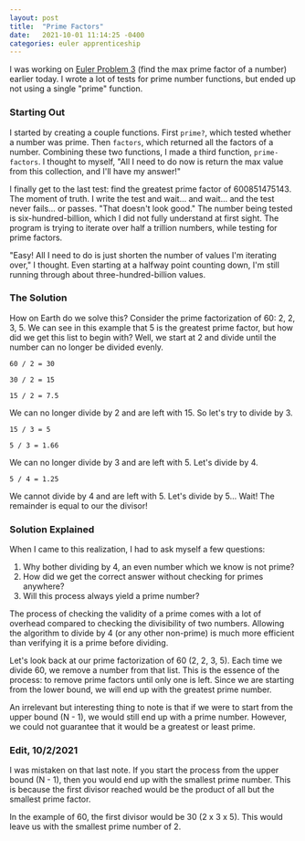 ```yaml
---
layout: post
title:  "Prime Factors"
date:   2021-10-01 11:14:25 -0400
categories: euler apprenticeship
---
```

I was working on [Euler Problem 3][euler-3] (find the max 
prime factor of a number) earlier today. I wrote a lot of 
tests for prime number functions, but ended up not using 
a single "prime" function.

### Starting Out

I started by creating a couple functions. First `prime?`, 
which tested whether a number was prime. Then `factors`, 
which returned all the factors of a number. Combining 
these two functions, I made a third function, 
`prime-factors`. I thought to myself, "All I need to do 
now is return the max value from this collection, and 
I'll have my answer!"

I finally get to the last test: find the greatest prime 
factor of 600851475143. The moment of truth. I write the 
test and wait... and wait... and the test never fails... 
or passes. "That doesn't look good." The number being 
tested is six-hundred-billion, which I did not fully 
understand at first sight. The program is trying to iterate
over half a trillion numbers, while testing for prime factors.

"Easy! All I need to do is just shorten the number of
values I'm iterating over," I thought. Even starting at
a halfway point counting down, I'm still running through
about three-hundred-billion values.

### The Solution

How on Earth do we solve this? Consider the prime 
factorization of 60: 2, 2, 3, 5. We can see in this example 
that 5 is the greatest prime factor, but how did we get 
this list to begin with? Well, we start at 2 and divide 
until the number can no longer be divided evenly.

`60 / 2 = 30`

`30 / 2 = 15`

`15 / 2 = 7.5`

We can no longer divide by 2 and are left with 15. 
So let's try to divide by 3.

`15 / 3 = 5`

`5 / 3 = 1.66`

We can no longer divide by 3 and are left with 5. 
Let's divide by 4.

`5 / 4 = 1.25`

We cannot divide by 4 and are left with 5.
Let's divide by 5... Wait! The remainder is equal 
to our the divisor!

### Solution Explained

When I came to this realization, I had to ask myself a few
questions:
1. Why bother dividing by 4, an even number which we know is not prime?
2. How did we get the correct answer without checking for primes anywhere?
3. Will this process always yield a prime number?

The process of checking the validity of a prime comes with 
a lot of overhead compared to checking the divisibility of
two numbers. Allowing the algorithm to divide by 4 (or any 
other non-prime) is much more efficient than verifying it 
is a prime before dividing.

Let's look back at our prime factorization of 60 (2, 2, 3, 5).
Each time we divide 60, we remove a number from that list.
This is the essence of the process: to remove prime factors 
until only one is left. Since we are starting from the 
lower bound, we will end up with the greatest prime number.

An irrelevant but interesting thing to note is that if we 
were to start from the upper bound (N - 1), we would still 
end up with a prime number. However, we could not guarantee 
that it would be a greatest or least prime.

### Edit, 10/2/2021
I was mistaken on that last note. If you start the process 
from the upper bound (N - 1), then you would end up with
the smallest prime number. This is because the first divisor
reached would be the product of all but the smallest prime
factor.

In the example of 60, the first divisor would be 30 
(2 x 3 x 5). This would leave us with the smallest prime 
number of 2.

[euler-3]: https://projecteuler.net/problem=3